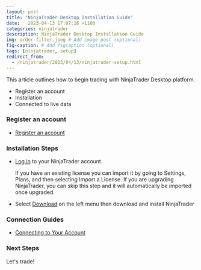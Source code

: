 ```yaml
---
layout: post
title: "NinjaTrader Desktop Installation Guide"
date:   2023-04-13 17:07:16 +1100
categories: ninjatrader
description: NinjaTrader Desktop Installation Guide
img: order-filter.jpeg # Add image post (optional)
fig-caption: # Add figcaption (optional)
tags: [ninjatrader, setup]
redirect_from:
  - /ninjatrader/2023/04/13/ninjatrader-setup.html
---
```

This article outlines how to begin trading with NinjaTrader Desktop platform.

* Register an account
* Installation
* Connected to live data

### Register an account

* [Register an account](https://support.ninjatrader.com/s/article/How-Can-I-Get-a-Free-Trial-of-NinjaTrader?language=en_US)

### Installation Steps

* [Log in](https://account.ninjatrader.com/welcome) to your NinjaTrader account.


    If you have an existing license you can import it by going to Settings, Plans, and then selecting Import a License. 
    If you are upgrading NinjaTrader, you can skip this step and it will automatically be imported once upgraded.

* Select [Download](https://account.ninjatrader.com/download) on the left menu then download and install NinjaTrader

### Connection Guides
* [Connecting to Your Account](https://support.ninjatrader.com/s/article/Connecting-to-Your-Account-NinjaTrader-Desktop?language=en_US)


### Next Steps

Let's trade!


